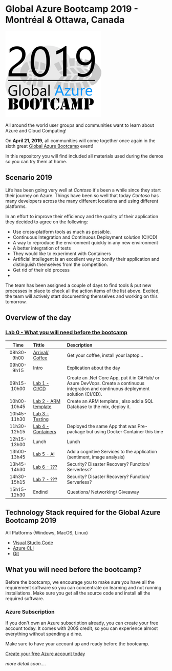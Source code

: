 ﻿# Global Azure Bootcamp 2019 - Montréal & Ottawa, Canada

![gablogo][gablogo]

All around the world user groups and communities want to learn about Azure and Cloud Computing!

On **April 21, 2019**, all communities will come together once again in the sixth great [Global Azure Bootcamp](https://global.azurebootcamp.net/) event! 

In this repository you will find included all materials used during the demos so you can try them at home.


## Scenario 2019
Life has been going very well at *Contoso* it's been a while since they start their journey on Azure. Things have been so well that today *Contoso* has many developers across the many different locations and using different platforms. 

In an effort to improve their efficiency and the quality of their application they decided to agree on the following:

* Use cross-platform tools as much as possible. 
* Continuous Integration and Continuous Deployment solution (CI/CD)
* A way to reproduce the environment quickly in any new environment
* A better integration of tests
* They would like to experiment with Containers
* Artificial Intellegent is an excellent way to bonify their application and distinguish themselves from the competition.
* Get rid of their old process
* 

The team has been assigned a couple of days to find tools & put new processes in place to check all the action items of the list above. Excited, the team will actively start documenting themselves and working on this tomorrow.

## Overview of the day

### [Lab 0 - What you will need before the bootcamp](./Lab0/README.md) 


| Time |   Tittle   | Description  |
| :----: | :-------   | :----------- |
| 08h30-9h00  | [Arrival/ Coffee](./Locations/README.md)    | Get your coffee, install your laptop...
| 09h00-9h15  | Intro                                       | Explication about the day
| 09h15-10h00 | [Lab 1 - CI/CD ](./Lab1/README.md)          | Create an .Net Core App, put it in GitHub/ or Azure DevVops. Create a continuous integration and continuous deployment solution (CI/CD).
| 10h00-10h45 | [Lab 2 - ARM template](./Lab2/README.md)    | Create an ARM template , also add a SQL Database to the mix, deploy it.
| 10h45-11h30 | [Lab 3 - Testing](./Lab3/README.md)         |  
| 11h30-12h15 | [Lab 4 - Containers](./Lab4/README.md)      | Deployed the same App that was Pre-package but using Docker Container this time
| 12h15-13h00 | Lunch                                       | Lunch
| 13h00-13h45 | [Lab 5 - AI](./Lab5/README.md)              | Add a cognitive Services to the application (sentiment, image analysis)
| 13h45-14h30 | [Lab 6 - ???](./Lab7/readme.md)             | Security? Disaster Recovery? Function/ Serverless? 
| 14h30-15h15 | [Lab 7 - ???](./Lab7/README.md)             | Security? Disaster Recovery? Function/ Serverless? 
| 15h15-12h30 | Endind                                      | Questions/ Networking/ Giveaway

## Technology Stack required for the Global Azure Bootcamp 2019

All Platforms (Windows, MacOS, Linux)

* [Visual Studio Code](https://code.visualstudio.com/?wt.mc_id=vscom_downloads)
* [Azure CLI](https://docs.microsoft.com/en-us/cli/azure/install-azure-cli?view=azure-cli-latest)
* [Git](https://git-scm.com/downloads)

## What you will need before the bootcamp?

Before the bootcamp, we encourage you to make sure you have all the requirement software so you can concentrate on learning and not running installations.  Make sure you get all the source code and install all the required software.

### Azure Subscription
If you don't own an Azure subscription already, you can create your free account today. It comes with 200$ credit, so you can experience almost everything without spending a dime. 

Make sure to have your account up and ready before the bootcamp.

[Create your free Azure account today](https://azure.microsoft.com/en-us/free/)

*more detail soon....*

[gablogo]: ./medias/GlobalAzureBootcamp2019.png "Global Azure Bootcamp 2019"
